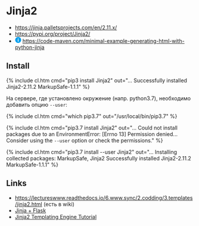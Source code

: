 # Jinja2

- <https://jinja.palletsprojects.com/en/2.11.x/>
- <https://pypi.org/project/Jinja2/>
- ![i](/i/in.png) <https://code-maven.com/minimal-example-generating-html-with-python-jinja>

## Install

{% include cl.htm cmd="pip3 install Jinja2"
out="...
Successfully installed Jinja2-2.11.2 MarkupSafe-1.1.1" %}

На сервере, где установлено окружение (напр. python3.7), необходимо добавить опцию `--user`:

{% include cl.htm cmd="which pip3.7"
out="/usr/local/bin/pip3.7" %}

{% include cl.htm cmd="pip3.7 install Jinja2"
out="...
Could not install packages due to an EnvironmentError: [Errno 13] Permission denied...
Consider using the `--user` option or check the permissions." %}

{% include cl.htm cmd="pip3.7 install --user Jinja2"
out="...
Installing collected packages: MarkupSafe, Jinja2
Successfully installed Jinja2-2.11.2 MarkupSafe-1.1.1" %}

## Links

- <https://lectureswww.readthedocs.io/6.www.sync/2.codding/3.templates/jinja2.html> (есть в wiki)
- [Jinja + Flask](https://pythonru.com/uroki/6-shablony-vo-flask)
- [Jinja2 Templating Engine Tutorial](https://medium.com/@jasonrigden/jinja2-templating-engine-tutorial-4bd31fb4aea3)
